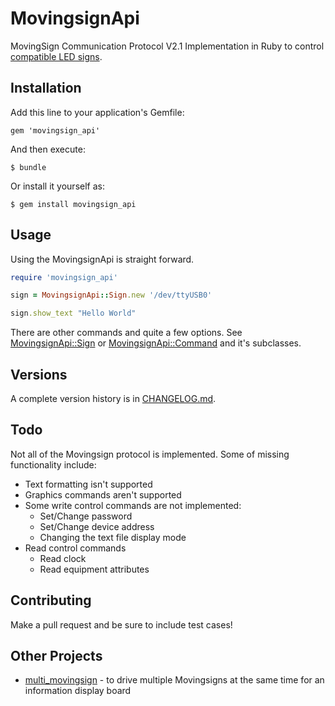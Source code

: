 # MovingsignApi

MovingSign Communication Protocol V2.1 Implementation in Ruby to control
[compatible LED signs](http://www.signsdirect.com/Home/LED-Signs-Programmable/7x80-LED-Indoor-Brightness-Sign-Red.html).

## Installation

Add this line to your application's Gemfile:

    gem 'movingsign_api'

And then execute:

    $ bundle

Or install it yourself as:

    $ gem install movingsign_api

## Usage

Using the MovingsignApi is straight forward.

<!-- include spec/tutorials/readme_1.rb -->
``` ruby
require 'movingsign_api'

sign = MovingsignApi::Sign.new '/dev/ttyUSB0'

sign.show_text "Hello World"

```

There are other commands and quite a few options.  See [MovingsignApi::Sign](lib/movingsign_api/sign.rb) or [MovingsignApi::Command](lib/movingsign_api/commands/command.rb) and it's subclasses.

## Versions

A complete version history is in [CHANGELOG.md](CHANGELOG.md).

## Todo

Not all of the Movingsign protocol is implemented.  Some of missing functionality include:

* Text formatting isn't supported
* Graphics commands aren't supported
* Some write control commands are not implemented:
  * Set/Change password
  * Set/Change device address
  * Changing the text file display mode
* Read control commands
  * Read clock
  * Read equipment attributes

## Contributing

Make a pull request and be sure to include test cases!

## Other Projects

* [multi_movingsign](https://github.com/webmonarch/multi_movingsign) - to drive multiple Movingsigns at the same time for an information display board